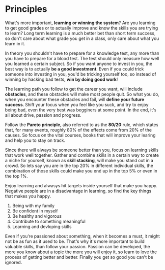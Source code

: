 # Principles

What's more important, **learning or winning the system**? Are you learning to get good grades or to actually improve and know the skills you are trying to learn? Long term learning is a much better bet than short term success, so don't care about what grade you get in a class, only care about what you learn in it.

In theory you shouldn't have to prepare for a knowledge test, any more than you have to prepare for a blood test. The test should only measure how well you learned a certain subject. So if you want anyone to invest in you, the best way is to actually **be a good investment**. Even if you could trick someone into investing in you, you'd be tricking yourself too, so instead of winning by hacking bad tests, **win by doing good work**!

The learning path you follow to get the career you want, will include **obstacles**, and these obstacles will make most people quit. So what you do, when you encounter these obstacles and fail, will **define your future success**. Shift your focus when you feel like you suck, and try to enjoy being bad, even the very best was begginers at some point. In the end, it's all about drive, passion and progress.

Follow the **Pareto principle**, also referred to as the **80/20** rule, which states that, for many events, roughly 80% of the effects come from 20% of the causes. So focus on the vital courses, books that will improve your learing and help you to stay on track.

Since there will always be someone better than you, focus on learning skills that work well together. Gather and combine skills in a certain way to create a niche for yourself, known as **skill stacking**, will make you stand out in a crowd. So lets say you are in the top 20% in different individual skills, the combination of those skills could make you end up in the top 5% or even in the top 1%.

Enjoy learning and alwasys hit targets inside yourself that make you happy. Negative people are in a disadvantage in learning, so find the key things that makes you happy.

1. Being with my family
2. Be confident in myself
3. Be healthy and vigorous
4. Contribute to something meaningful
5. Learning and devloping skills

Even if you're passioned about something, when it becomes a must, it might not be as fun as it used to be. That's why it's more important to build valuable skills, than follow your passion. Passion can be developed, the more you know about a topic the more you will enjoy it, so learn to love the process of getting better and better. Finally you get so good you can't be ignored.